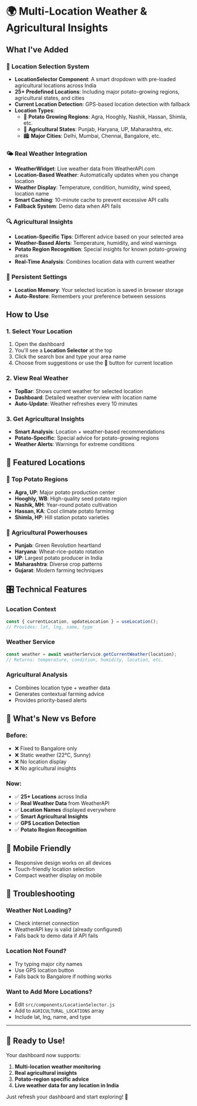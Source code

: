 # 🌍 Multi-Location Weather & Agricultural Insights

## What I've Added

### 🎯 **Location Selection System**
- **LocationSelector Component**: A smart dropdown with pre-loaded agricultural locations across India
- **25+ Predefined Locations**: Including major potato-growing regions, agricultural states, and cities
- **Current Location Detection**: GPS-based location detection with fallback
- **Location Types**:
  - 🥔 **Potato Growing Regions**: Agra, Hooghly, Nashik, Hassan, Shimla, etc.
  - 🌾 **Agricultural States**: Punjab, Haryana, UP, Maharashtra, etc.
  - 🏙️ **Major Cities**: Delhi, Mumbai, Chennai, Bangalore, etc.

### 🌤️ **Real Weather Integration**
- **WeatherWidget**: Live weather data from WeatherAPI.com
- **Location-Based Weather**: Automatically updates when you change location
- **Weather Display**: Temperature, condition, humidity, wind speed, location name
- **Smart Caching**: 10-minute cache to prevent excessive API calls
- **Fallback System**: Demo data when API fails

### 🔍 **Agricultural Insights**
- **Location-Specific Tips**: Different advice based on your selected area
- **Weather-Based Alerts**: Temperature, humidity, and wind warnings
- **Potato Region Recognition**: Special insights for known potato-growing areas
- **Real-Time Analysis**: Combines location data with current weather

### 💾 **Persistent Settings**
- **Location Memory**: Your selected location is saved in browser storage
- **Auto-Restore**: Remembers your preference between sessions

## How to Use

### 1. **Select Your Location**
1. Open the dashboard
2. You'll see a **Location Selector** at the top
3. Click the search box and type your area name
4. Choose from suggestions or use the 📍 button for current location

### 2. **View Real Weather**
- **TopBar**: Shows current weather for selected location
- **Dashboard**: Detailed weather overview with location name
- **Auto-Update**: Weather refreshes every 10 minutes

### 3. **Get Agricultural Insights**
- **Smart Analysis**: Location + weather-based recommendations
- **Potato-Specific**: Special advice for potato-growing regions
- **Weather Alerts**: Warnings for extreme conditions

## 🌟 **Featured Locations**

### 🥔 **Top Potato Regions**
- **Agra, UP**: Major potato production center
- **Hooghly, WB**: High-quality seed potato region
- **Nashik, MH**: Year-round potato cultivation
- **Hassan, KA**: Cool climate potato farming
- **Shimla, HP**: Hill station potato varieties

### 🌾 **Agricultural Powerhouses**
- **Punjab**: Green Revolution heartland
- **Haryana**: Wheat-rice-potato rotation
- **UP**: Largest potato producer in India
- **Maharashtra**: Diverse crop patterns
- **Gujarat**: Modern farming techniques

## 🎛️ **Technical Features**

### **Location Context**
```javascript
const { currentLocation, updateLocation } = useLocation();
// Provides: lat, lng, name, type
```

### **Weather Service**
```javascript
const weather = await weatherService.getCurrentWeather(location);
// Returns: temperature, condition, humidity, location, etc.
```

### **Agricultural Analysis**
- Combines location type + weather data
- Generates contextual farming advice
- Provides priority-based alerts

## 🚀 **What's New vs Before**

### **Before**: 
- ❌ Fixed to Bangalore only
- ❌ Static weather (22°C, Sunny)
- ❌ No location display
- ❌ No agricultural insights

### **Now**:
- ✅ **25+ Locations** across India
- ✅ **Real Weather Data** from WeatherAPI
- ✅ **Location Names** displayed everywhere
- ✅ **Smart Agricultural Insights**
- ✅ **GPS Location Detection**
- ✅ **Potato Region Recognition**

## 📱 **Mobile Friendly**
- Responsive design works on all devices
- Touch-friendly location selection
- Compact weather display on mobile

## 🔧 **Troubleshooting**

### **Weather Not Loading?**
- Check internet connection
- WeatherAPI key is valid (already configured)
- Falls back to demo data if API fails

### **Location Not Found?**
- Try typing major city names
- Use GPS location button
- Falls back to Bangalore if nothing works

### **Want to Add More Locations?**
- Edit `src/components/LocationSelector.js`
- Add to `AGRICULTURAL_LOCATIONS` array
- Include lat, lng, name, and type

---

## 🎉 **Ready to Use!**

Your dashboard now supports:
1. **Multi-location weather monitoring**
2. **Real agricultural insights**
3. **Potato-region specific advice**
4. **Live weather data for any location in India**

Just refresh your dashboard and start exploring! 🌱
